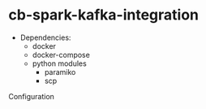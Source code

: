 # cb-spark-kafka-integration

* Dependencies:
	* docker
	* docker-compose
	* python modules
		* paramiko
		* scp

Configuration  
